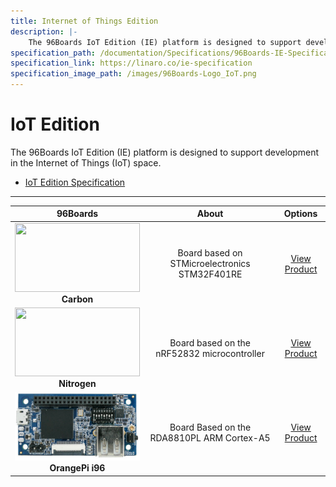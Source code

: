 ```yaml
---
title: Internet of Things Edition
description: |-
    The 96Boards IoT Edition (IE) platform is designed to support development in the Internet of Things (IoT) space.
specification_path: /documentation/Specifications/96Boards-IE-Specification.pdf
specification_link: https://linaro.co/ie-specification
specification_image_path: /images/96Boards-Logo_IoT.png
---
```


# IoT Edition

The 96Boards IoT Edition (IE) platform is designed to support development in the Internet of Things (IoT) space.

- [IoT Edition Specification](https://linaro.co/ie-specification)

***

| 96Boards                                | About                                                   | Options                                 |
|:---------------------------------------:|:-------------------------------------------------------:|:---------------------------------------:|
| <img src="https://github.com/96boards/documentation/blob/master/IoTEdition/carbon/additional-docs/images/images-board/carbon-front-sd.png?raw=true" data-canonical-src="https://github.com/96boards/documentation/blob/master/IoTEdition/carbon/additional-docs/images/images-board/carbon-front-sd.png?raw=true" width="200" height="110" /><br> **Carbon** | Board based on STMicroelectronics STM32F401RE  | [View Product](carbon/README.md)<br> |
| <img src="https://github.com/96boards/documentation/blob/master/IoTEdition/nitrogen/additional-docs/images/images-board/nitrogen-front-sd.png?raw=true" data-canonical-src="https://github.com/96boards/documentation/blob/master/IoTEdition/nitrogen/additional-docs/images/images-board/nitrogen-front-sd.png?raw=true" width="200" height="110" /><br> **Nitrogen** | Board based on the nRF52832 microcontroller  | [View Product](nitrogen/README.md)<br> |
| <img src="https://github.com/96boards/website/blob/master/_product/ie/orangepi-i96/images/orangepi-i96_front-sd.jpg?raw=true" data-canonical-src="https://github.com/96boards/website/blob/master/_product/ie/orangepi-i96/images/orangepi-i96_front-sd.jpg?raw=true" width="200" height="110" /><br> **OrangePi i96** | Board Based on the RDA8810PL ARM Cortex-A5  | [View Product](orangepi-i96/README.md)<br> |
